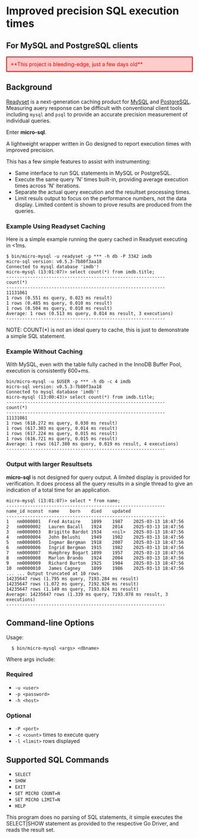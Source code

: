 #  Improved precision SQL execution times
## For MySQL and PostgreSQL clients

<div style="border: 2px solid red; padding: 10px; background-color: #ffcccc; color: red;">
  **This project is bleeding-edge, just a few days old**
</div>

## Background

[Readyset](https://readyset.io) is a next-generation caching product for [MySQL](https://www.mysql.com) and [PostgreSQL](https://postgres.org).
Measuring auery response can be difficult with conventional client tools including `mysql` and `psql` to provide an accurate precision measurement of individual queries.

Enter **micro-sql**.

A lightweight wrapper written in Go designed to report execution times with improved precision.

This has a few simple features to assist with instrumenting:
* Same interface to run SQL statements in MySQL or PostgreSQL.
* Execute the same query 'N' times built-in, providing average execution times across 'N' iterations.
* Separate the actual query execution and the resultset processing times.
* Limit resuls output to focus on the performance numbers, not the data display. Limited content is shown to prove results are produced from the queries.

### Example Using Readyset Caching

Here is a simple example running the query cached in Readyset executing in <1ms.

```
$ bin/micro-mysql -u readyset -p *** -h db -P 3342 imdb
micro-sql version: v0.5.3-7b80f3aa18
Connected to mysql database 'imdb'!
micro-mysql (13:01:07)> select count(*) from imdb.title;
------------------------------------------------------------
count(*)
------------------------------------------------------------
11131061
1 rows (0.551 ms query, 0.023 ms result)
1 rows (0.485 ms query, 0.010 ms result)
1 rows (0.504 ms query, 0.010 ms result)
Average: 1 rows (0.513 ms query, 0.014 ms result, 3 executions)
------------------------------------------------------------
```

NOTE: COUNT(*) is not an ideal query to cache, this is just to demonstrate a simple SQL statement.

### Example Without Caching

With MySQL, even with the table fully cached in the InnoDB Buffer Pool, execution is consistently 600+ms.

```
bin/micro-mysql -u $USER -p *** -h db -c 4 imdb
micro-sql version: v0.5.3-7b80f3aa18
Connected to mysql database 'imdb'!
micro-mysql (13:00:43)> select count(*) from imdb.title;
------------------------------------------------------------
count(*)
------------------------------------------------------------
11131061
1 rows (618.272 ms query, 0.030 ms result)
1 rows (617.303 ms query, 0.014 ms result)
1 rows (617.224 ms query, 0.015 ms result)
1 rows (616.721 ms query, 0.015 ms result)
Average: 1 rows (617.380 ms query, 0.019 ms result, 4 executions)
------------------------------------------------------------
```

### Output with larger Resultsets

**micro-sql** is not designed for query output. A limited display is provided for verification. It does process all the query results in a single thread to give an indication of a total time for an application.


```
micro-mysql (13:01:07)> select * from name;
------------------------------------------------------------
name_id	nconst	name	born	died	updated
------------------------------------------------------------
1	nm0000001	Fred Astaire	1899	1987	2025-03-13 18:47:56
2	nm0000002	Lauren Bacall	1924	2014	2025-03-13 18:47:56
3	nm0000003	Brigitte Bardot	1934	<nil>	2025-03-13 18:47:56
4	nm0000004	John Belushi	1949	1982	2025-03-13 18:47:56
5	nm0000005	Ingmar Bergman	1918	2007	2025-03-13 18:47:56
6	nm0000006	Ingrid Bergman	1915	1982	2025-03-13 18:47:56
7	nm0000007	Humphrey Bogart	1899	1957	2025-03-13 18:47:56
8	nm0000008	Marlon Brando	1924	2004	2025-03-13 18:47:56
9	nm0000009	Richard Burton	1925	1984	2025-03-13 18:47:56
10	nm0000010	James Cagney	1899	1986	2025-03-13 18:47:56
... ... Output truncated at 10 rows.
14235647 rows (1.795 ms query, 7193.284 ms result)
14235647 rows (1.072 ms query, 7192.926 ms result)
14235647 rows (1.149 ms query, 7193.024 ms result)
Average: 14235647 rows (1.339 ms query, 7193.078 ms result, 3 executions)
------------------------------------------------------------
```

## Command-line Options

Usage:
```
  $ bin/micro-mysql <args> <dbname>
```

Where args include:

### Required

- `-u <user>`
- `-p <password>`
- `-h <host>`

### Optional

- `-P <port>`
- `-c <count>` times to execute query
- `-l <limit>` rows displayed

## Supported SQL Commands

- `SELECT`
- `SHOW`
- `EXIT`
- `SET MICRO COUNT=N`
- `SET MICRO LIMIT=N`
- `HELP`

This program does no parsing of SQL statements, it simple executes the SELECT|SHOW statement as provided to the respective Go Driver, and reads the result set.
